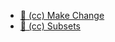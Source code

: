 + [:movie_camera: (cc) Make Change][make-change]
+ [:movie_camera: (cc) Subsets][subsets]

[make-change]: https://vimeo.com/groups/appacademy/videos/91207646
[subsets]: https://vimeo.com/groups/appacademy/videos/91207645
